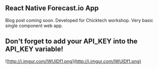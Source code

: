 ## React Native Forecast.io App

Blog post coming soon. Developed for Chicktech workshop.
Very basic single component web app.


## Don't forget to add your API_KEY into the API_KEY variable!

![http://i.imgur.com/lWUlDf1.png](http://i.imgur.com/lWUlDf1.png)
